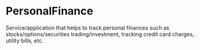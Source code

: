 # PersonalFinance
Service/application that helps to track personal finances such as stocks/options/securities trading/investment, tracking credit card charges, utility bills, etc.
